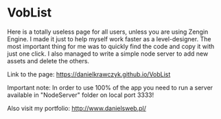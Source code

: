 # VobList

Here is a totally useless page for all users, unless you are using Zengin Engine. I made it just to help myself work faster as a level-designer. The most important thing for me was to quickly find the code and copy it with just one click. I also managed to write a simple node server to add new assets and delete the others.

Link to the page: https://danielkrawczyk.github.io/VobList

Important note: In order to use 100% of the app you need to run a server available in "NodeServer" folder on local port 3333!

Also visit my portfolio: http://www.danielsweb.pl/
